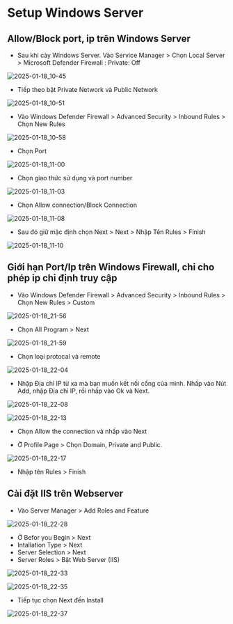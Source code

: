 # Setup Windows Server
## Allow/Block port, ip trên Windows Server
- Sau khi cày Windows Server. Vào Service Manager > Chọn Local Server > Microsoft Defender Firewall : Private: Off

![2025-01-18_10-45](https://github.com/user-attachments/assets/92166586-4c94-448e-a48e-7c0abf450cf0)

- Tiếp theo bật Private Network và Public Network

![2025-01-18_10-51](https://github.com/user-attachments/assets/e78054ef-4f20-4c65-af91-6cd8558d7f9d)

- Vào Windows Defender Firewall > Advanced Security > Inbound Rules > Chọn New Rules

![2025-01-18_10-58](https://github.com/user-attachments/assets/1b0ed802-71f3-4d08-9478-b30ab9b25ee2)

- Chọn Port

![2025-01-18_11-00](https://github.com/user-attachments/assets/1b93b74b-ba3c-41f9-8acb-1610380807e1)

- Chọn giao thức sử dụng và port number

![2025-01-18_11-03](https://github.com/user-attachments/assets/800e5261-caed-41fa-badc-b4f4eb3e8dd2)

- Chọn Allow connection/Block Connection

![2025-01-18_11-08](https://github.com/user-attachments/assets/7f055411-6be5-4042-9096-eb1646cb3db1)

- Sau đó giữ mặc định chọn Next > Next > Nhập Tên Rules > Finish

![2025-01-18_11-10](https://github.com/user-attachments/assets/bc66cb55-9a97-4376-8f10-0b3f09eb3aa6)

## Giới hạn Port/Ip trên Windows Firewall, chỉ cho phép ip chỉ định truy cập

- Vào Windows Defender Firewall > Advanced Security > Inbound Rules > Chọn New Rules > Custom

![2025-01-18_21-56](https://github.com/user-attachments/assets/f1ce4fa3-15e6-4a6e-8742-166e2181dbcf)

- Chọn All Program > Next
  
![2025-01-18_21-59](https://github.com/user-attachments/assets/a4fcd9d9-1265-4451-9e7e-e495dc8f39d7)

- Chọn loại protocal và remote

![2025-01-18_22-04](https://github.com/user-attachments/assets/786f47bb-57cb-44a8-8466-d1a18c445cbf)

- Nhập Địa chỉ IP từ xa mà bạn muốn kết nối cổng của mình. Nhấp vào Nút Add, nhập Địa chỉ IP, rồi nhấp vào Ok và Next.
  
![2025-01-18_22-08](https://github.com/user-attachments/assets/d93a2640-7730-416e-9243-d02b1f83853a)

![2025-01-18_22-13](https://github.com/user-attachments/assets/5389eac9-9a7f-43ca-b5e0-2355e9a24f81)

- Chọn  Allow the connection và nhấp vào Next

- Ở Profile Page > Chọn Domain, Private and Public.

![2025-01-18_22-17](https://github.com/user-attachments/assets/a0c3a94e-a1c9-4fb4-8445-1fbf335802db)

- Nhập tên Rules > Finish

## Cài đặt IIS trên Webserver
- Vào Server Manager > Add Roles and Feature

![2025-01-18_22-28](https://github.com/user-attachments/assets/1b95c534-c7d1-4ddf-ad87-f1873b3a226f)

- Ở Befor you Begin > Next
- Intallation Type > Next
- Server Selection > Next
- Server Roles > Bật Web Server (IIS)
  
![2025-01-18_22-33](https://github.com/user-attachments/assets/f3521352-8dec-4fbf-bc7d-9cb47a2b44de)

![2025-01-18_22-35](https://github.com/user-attachments/assets/d4b19a29-ac1c-4e38-8875-c879f1853606)

- Tiếp tục chọn Next đến Install

![2025-01-18_22-37](https://github.com/user-attachments/assets/75a020a6-c4ad-4be9-b0ed-0a013557577f)


